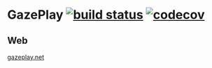 # GazePlay [![build status](https://secure.travis-ci.org/schwabdidier/GazePlay.png)](http://travis-ci.org/schwabdidier/GazePlay) [![codecov](https://codecov.io/gh/schwabdidier/GazePlay/branch/master/graph/badge.svg)](https://codecov.io/gh/schwabdidier/GazePlay)

## Web

[gazeplay.net](http://gazeplay.net)

<!-- Global site tag (gtag.js) - Google Analytics -->
<script async src="https://www.googletagmanager.com/gtag/js?id=UA-109236598-1"></script>
<script>
  window.dataLayer = window.dataLayer || [];
  function gtag(){dataLayer.push(arguments);}
  gtag('js', new Date());

  gtag('config', 'UA-109236598-1');
</script>
